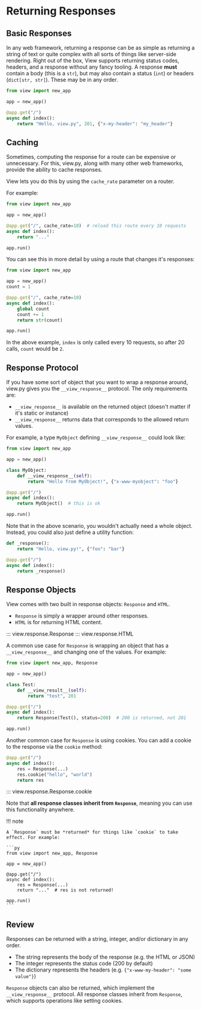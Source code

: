 # Returning Responses

## Basic Responses

In any web framework, returning a response can be as simple as returning a string of text or quite complex with all sorts of things like server-side rendering. Right out of the box, View supports returning status codes, headers, and a response without any fancy tooling. A response **must** contain a body (this is a `str`), but may also contain a status (`int`) or headers (`dict[str, str]`). These may be in any order.

```py
from view import new_app

app = new_app()

@app.get("/")
async def index():
    return "Hello, view.py", 201, {"x-my-header": "my_header"}
```

## Caching

Sometimes, computing the response for a route can be expensive or unnecessary. For this, view.py, along with many other web frameworks, provide the ability to cache responses.

View lets you do this by using the `cache_rate` parameter on a router.

For example:

```py
from view import new_app

app = new_app()

@app.get("/", cache_rate=10)  # reload this route every 10 requests
async def index():
    return "..."

app.run()
```

You can see this in more detail by using a route that changes it's responses:

```py
from view import new_app

app = new_app()
count = 1

@app.get("/", cache_rate=10)
async def index():
    global count
    count += 1
    return str(count)

app.run()
```

In the above example, `index` is only called every 10 requests, so after 20 calls, `count` would be `2`.

## Response Protocol

If you have some sort of object that you want to wrap a response around, view.py gives you the `__view_response__` protocol. The only requirements are:

- `__view_response__` is available on the returned object (doesn't matter if it's static or instance)
- `__view_response__` returns data that corresponds to the allowed return values.

For example, a type `MyObject` defining `__view_response__` could look like:

```py
from view import new_app

app = new_app()

class MyObject:
    def __view_response__(self):
        return "Hello from MyObject!", {"x-www-myobject": "foo"}

@app.get("/")
async def index():
    return MyObject()  # this is ok

app.run()
```

Note that in the above scenario, you wouldn't actually need a whole object. Instead, you could also just define a utility function:

```py
def _response():
    return "Hello, view.py!", {"foo": "bar"}

@app.get("/")
async def index():
    return _response()
```

## Response Objects

View comes with two built in response objects: `Response` and `HTML`.

- `Response` is simply a wrapper around other responses.
- `HTML` is for returning HTML content.

::: view.response.Response
::: view.response.HTML

A common use case for `Response` is wrapping an object that has a `__view_response__` and changing one of the values. For example:

```py
from view import new_app, Response

app = new_app()

class Test:
    def __view_result__(self):
        return "test", 201

@app.get("/")
async def index():
    return Response(Test(), status=200)  # 200 is returned, not 201

app.run()
```

Another common case for `Response` is using cookies. You can add a cookie to the response via the `cookie` method:

```py
@app.get("/")
async def index():
    res = Response(...)
    res.cookie("hello", "world")
    return res
```


::: view.response.Response.cookie

Note that **all response classes inherit from `Response`**, meaning you can use this functionality anywhere. 

!!! note

    A `Response` must be *returned* for things like `cookie` to take effect. For example:

    ```py
    from view import new_app, Response

    app = new_app()

    @app.get("/")
    async def index():
        res = Response(...)
        return "..."  # res is not returned!

    app.run()
    ```

## Review

Responses can be returned with a string, integer, and/or dictionary in any order.

- The string represents the body of the response (e.g. the HTML or JSON)
- The integer represents the status code (200 by default)
- The dictionary represents the headers (e.g. `{"x-www-my-header": "some value"}`)

`Response` objects can also be returned, which implement the `__view_response__` protocol. All response classes inherit from `Response`, which supports operations like setting cookies.
